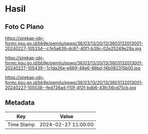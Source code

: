 # Hasil

## Foto C Plano

https://sirekap-obj-formc.kpu.go.id/bb9e/pemilu/ppwp/36/03/13/20/13/3603132013001-20240227-105334--c7e5a639-dc87-40f1-b39c-02e25249e29a.jpg

https://sirekap-obj-formc.kpu.go.id/bb9e/pemilu/ppwp/36/03/13/20/13/3603132013001-20240227-105439--1c1da26e-e669-48e6-86bd-f4b082315b00.jpg

https://sirekap-obj-formc.kpu.go.id/bb9e/pemilu/ppwp/36/03/13/20/13/3603132013001-20240227-105538--fed726ad-f10f-4f2f-bdb6-43fc56cd75cb.jpg


## Metadata

| Key        | Value               |
| ---------- | ------------------- |
| Time Stamp | 2024-02-27 11:00:00 |



